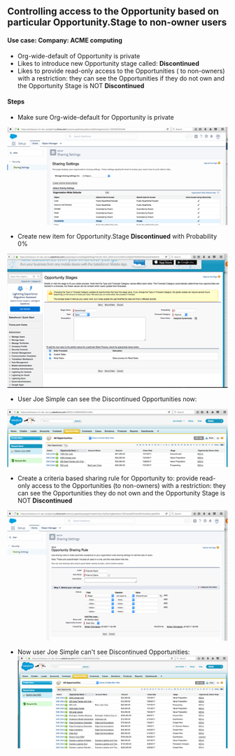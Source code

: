 ## Controlling access to the Opportunity based on particular Opportunity.Stage to non-owner users

#### Use case: Company: ACME computing
- Org-wide-default of Opportunity is private
- Likes to introduce new Opportunity stage called: **Discontinued**
- Likes to provide read-only access to the Opportunities ( to non-owners) with a restriction: they can see the Opportunities if they do not own and the Opportunity Stage is NOT **Discontinued**

#### Steps

- Make sure Org-wide-default for Opportunity is private

![Owd oppty is private](./img/owd-oppty-private.png) 

- Create new item for Opportunity.Stage **Discontinued** with Probability 0%

![Add new Opportunity stage ](./img/adding-oppty-stage-discontinued.png) 

- User Joe Simple can see the Discontinued Opportunities now:

![Joe can see Discontinued Opportunities  ](./img/joe-can-see-discontined-opptys.png) 

- Create a criteria based sharing rule for Opportunity to:  provide read-only access to the Opportunities (to non-owners) with a restriction: they can see the Opportunities they do not own and the Opportunity Stage is NOT **Discontinued**

![criteria based sharing rule for Opportunity](./img/criteria-based-sharing-rule.png) 

- Now user Joe Simple can't see Discontinued Opportunities:
 ![Joe can't see Discontinued Opportunities  ](./img/joe-cant-see-discontinued-oppty.png) 




